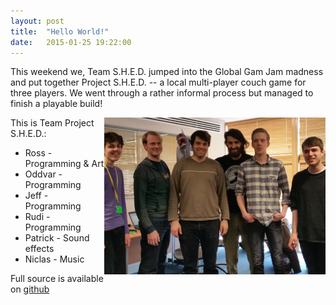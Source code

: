 ```yaml
---
layout: post
title:  "Hello World!"
date:   2015-01-25 19:22:00
---
```

This weekend we, Team S.H.E.D. jumped into the Global Gam Jam madness and put
together Project S.H.E.D. -- a local multi-player couch game for three players.
We went through a rather informal process but managed to finish a playable
build!

<img src="/images/teamshed_0.png" style="float: right;" alt="Team S.H.E.D."/>

This is Team Project S.H.E.D.:

 * Ross - Programming & Art
 * Oddvar - Programming
 * Jeff - Programming
 * Rudi - Programming
 * Patrick - Sound effects
 * Niclas - Music

Full source is available on [github](https://github.com/team-shed/project-shed)
